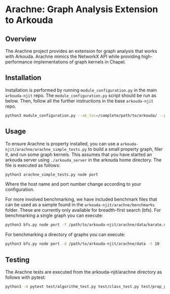 # Arachne: Graph Analysis Extension to Arkouda

## Overview
The Arachne project provides an extension for graph analysis that works with Arkouda. Arachne mimics the NetworkX API while providing high-performance implementations of graph kernels in Chapel. 

## Installation
Installation is performed by running `module_configuration.py` in the main `arkouda-njit` repo. The `module_configuration.py` script should be run as below. Then, follow all the further instructions in the base `arkouda-njit` repo. 

```bash
python3 module_configuration.py --ak_loc=/complete/path/to/arkouda/ --pkg_path=/complete/path/to/arkouda-njit/arachne/
```

## Usage
To ensure Arachne is property installed, you can use a `arkouda-njit/arachne/arachne_simple_tests.py` to build a small property graph, filer it, and run some graph kernels. This assumes that you have started an arkouda server using `./arkouda_server` in the arkouda home directory. The file is executed as follows:
```bash
python3 arachne_simple_tests.py node port
```
Where the host name and port number change according to your configuration.

For more involved benchmarking, we have included benchmark files that can be used as a sample found in the `arkouda-njit/arachne/benchmarks` folder. These are currently only available for breadth-first search (bfs). For benchmarking a single graph you can execute: 
```bash
python3 bfs.py node port -f /path/to/arkouda-njit/arachne/data/karate.mtx -t 10
```

For benchmarking a directory of graphs you can execute: 
```bash
python3 bfs.py node port -d /path/to/arkouda-njit/arachne/data -t 10
```

## Testing
The Arachne tests are executed from the arkouda-njit/arachne directory as follows with pytest:
```bash
python3 -m pytest test/algorithm_test.py test/class_test.py test/prop_graph_test.py test/reading_test.py
```

